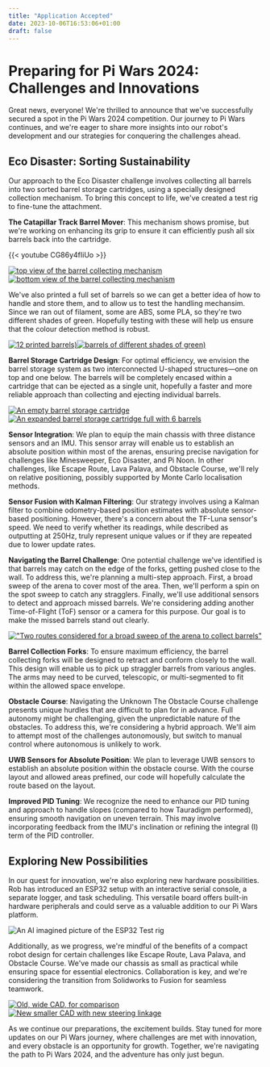 ```yaml
---
title: "Application Accepted"
date: 2023-10-06T16:53:06+01:00
draft: false
---
```


# Preparing for Pi Wars 2024: Challenges and Innovations #
Great news, everyone! We're thrilled to announce that we've successfully secured a spot in the Pi Wars 2024 competition. Our journey to Pi Wars continues, and we're eager to share more insights into our robot's development and our strategies for conquering the challenges ahead.

## Eco Disaster: Sorting Sustainability ##
Our approach to the Eco Disaster challenge involves collecting all barrels into two sorted barrel storage cartridges, using a specially designed collection mechanism. To bring this concept to life, we've created a test rig to fine-tune the attachment.

**The Catapillar Track Barrel Mover**: This mechanism shows promise, but we're working on enhancing its grip to ensure it can efficiently push all six barrels back into the cartridge.

 {{< youtube CG86y4fIiUo >}}

[![top view of the barrel collecting mechanism](resized_top.jpg "top view of the barrel collecting mechanism")](top.jpg)[![bottom view of the barrel collecting mechanism](resized_bottom.jpg "bottom view of the barrel collecting mechanism")](bottom.jpg)

We've also printed a full set of barrels so we can get a better idea of how to handle and store them, and to allow us to test the handling mechansim. Since we ran out of filament, some are ABS, some PLA, so they're two different shades of green. Hopefully testing with these will help us ensure that the colour detection method is robust.

[![12 printed barrels)](resized_barrels.jpg "barrels")](barrels.jpg)[![barrels of different shades of green)](resized_different-greens.jpg "shades of green")](different-greens.jpg)


**Barrel Storage Cartridge Design**: For optimal efficiency, we envision the barrel storage system as two interconnected U-shaped structures—one on top and one below. The barrels will be completely encased within a cartridge that can be ejected as a single unit, hopefully a faster and more reliable approach than collecting and ejecting individual barrels.


[![An empty barrel storage cartridge](resized_emptyCartridge.PNG "empty barrel storage cartridge")](emptyCartridge.PNG)
[![An expanded barrel storage cartridge full with 6 barrels](resized_fullCartridge.PNG "expanded barrel storage cartridge full of barrels")](fullCartridge.PNG)

**Sensor Integration**: We plan to equip the main chassis with three distance sensors and an IMU. This sensor array will enable us to establish an absolute position within most of the arenas, ensuring precise navigation for challenges like Minesweeper, Eco Disaster, and Pi Noon. In other challenges, like Escape Route, Lava Palava, and Obstacle Course, we'll rely on relative positioning, possibly supported by Monte Carlo localisation methods.

**Sensor Fusion with Kalman Filtering**: Our strategy involves using a Kalman filter to combine odometry-based position estimates with absolute sensor-based positioning. However, there's a concern about the TF-Luna sensor's speed. We need to verify whether its readings, while described as outputting at 250Hz, truly represent unique values or if they are repeated due to lower update rates.

**Navigating the Barrel Challenge**: One potential challenge we've identified is that barrels may catch on the edge of the forks, getting pushed close to the wall. To address this, we're planning a multi-step approach. First, a broad sweep of the arena to cover most of the area. Then, we'll perform a spin on the spot sweep to catch any stragglers. Finally, we'll use additional sensors to detect and approach missed barrels. We're considering adding another Time-of-Flight (ToF) sensor or a camera for this purpose. Our goal is to make the missed barrels stand out clearly.

[!["Two routes considered for a broad sweep of the arena to collect barrels"](ecodisaster_routes.PNG "Two routes considered for a broad sweep of the arena to collect barrels")](ecodisaster_routes.PNG)

**Barrel Collection Forks**: To ensure maximum efficiency, the barrel collecting forks will be designed to retract and conform closely to the wall. This design will enable us to pick up straggler barrels from various angles. The arms may need to be curved, telescopic, or multi-segmented to fit within the allowed space envelope.

**Obstacle Course**: Navigating the Unknown
The Obstacle Course challenge presents unique hurdles that are difficult to plan for in advance. Full autonomy might be challenging, given the unpredictable nature of the obstacles. To address this, we're considering a hybrid approach. We'll aim to attempt most of the challenges autonomously, but switch to manual control where autonomous is unlikely to work.

**UWB Sensors for Absolute Position**: We plan to leverage UWB sensors to establish an absolute position within the obstacle course. With the course layout and allowed areas prefined, our code will hopefully calculate the route based on the layout.

**Improved PID Tuning**: We recognize the need to enhance our PID tuning and approach to handle slopes (compared to how Tauradigm performed), ensuring smooth navigation on uneven terrain. This may involve incorporating feedback from the IMU's inclination or refining the integral (I) term of the PID controller.

## Exploring New Possibilities ##
In our quest for innovation, we're also exploring new hardware possibilities. Rob has introduced an ESP32 setup with an interactive serial console, a separate logger, and task scheduling. This versatile board offers built-in hardware peripherals and could serve as a valuable addition to our Pi Wars platform.

![An AI imagined picture of the ESP32 Test rig](an_ESP32_based_test_rig_on_solderless_breadboard_with_a_led.png "An AI imagined picture of the ESP32 test rig")

Additionally, as we progress, we're mindful of the benefits of a compact robot design for certain challenges like Escape Route, Lava Palava, and Obstacle Course. We've made our chassis as small as practical while ensuring space for essential electronics. Collaboration is key, and we're considering the transition from Solidworks to  Fusion for seamless teamwork.

[![Old, wide CAD, for comparison](resized_CADAugust.PNG "Old, wide CAD, for comparison")](CADAugust.PNG)
[![New smaller CAD with new steering linkage](resized_CADoctober.PNG "New smaller CAD with new steering linkage")](CADoctober.PNG)

As we continue our preparations, the excitement builds. Stay tuned for more updates on our Pi Wars journey, where challenges are met with innovation, and every obstacle is an opportunity for growth. Together, we're navigating the path to Pi Wars 2024, and the adventure has only just begun.